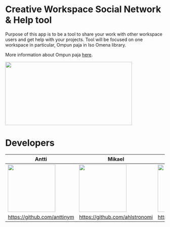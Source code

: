 # Creative Workspace Social Network & Help tool
Purpose of this app is to be a tool to share your work with other workspace users and get help with your projects. Tool will be focused on one workspace in particular, Ompun paja in Iso Omena library.

More information about Ompun paja [here](https://www.helmet.fi/fi-FI/Kirjastot_ja_palvelut/Ison_Omenan_kirjasto/Ison_Omenan_omat/Ompun_Paja(99291)).

<img src="https://www.helmet.fi/download/noname/%7B674124AA-3292-4DA8-9054-01804612919A%7D/67479?exactwidth=680&exactheight=382" width="400" height="200">

# Developers

Antti | Mikael | Leo | Tri
------------ | ------------- | ------------- | -------------
<img src="https://avatars0.githubusercontent.com/u/33100455?s=460&v=4" width="150" height="150"> | <img src="https://avatars3.githubusercontent.com/u/22050325?s=460&v=4" width="150" height="150"> | <img src="https://avatars0.githubusercontent.com/u/44428019?s=460&v=4" width="150" height="150"> | <img src="https://avatars1.githubusercontent.com/u/25382052?s=460&v=4" width="150" height="150">
https://github.com/anttinym | https://github.com/ahlstronomi | https://github.com/0leo | https://github.com/tripheo0412
